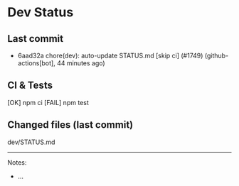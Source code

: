 # Dev Status

## Last commit
- 6aad32a chore(dev): auto-update STATUS.md [skip ci] (#1749) (github-actions[bot], 44 minutes ago)
## CI & Tests
[OK] npm ci
[FAIL] npm test

## Changed files (last commit)
dev/STATUS.md

---
Notes:
- ...
